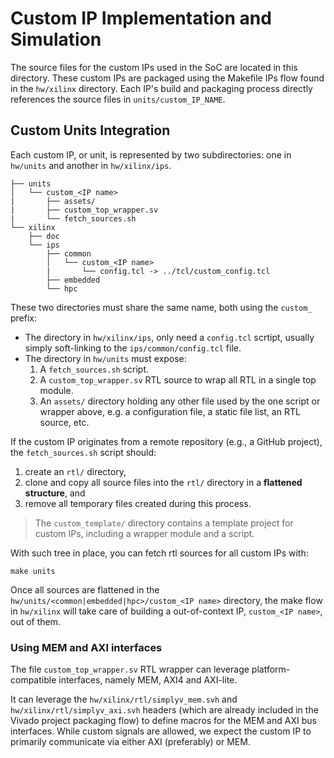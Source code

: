 # Custom IP Implementation and Simulation

The source files for the custom IPs used in the SoC are located in this directory. These custom IPs are packaged using the Makefile IPs flow found in the `hw/xilinx` directory. Each IP's build and packaging process directly references the source files in `units/custom_IP_NAME`.

## Custom Units Integration

Each custom IP, or unit, is represented by two subdirectories: one in `hw/units` and another in `hw/xilinx/ips`.

```
├── units
│   └── custom_<IP name>
|       ├── assets/
|       ├── custom_top_wrapper.sv
|       └── fetch_sources.sh
└── xilinx
    ├── doc
    └── ips
        ├── common
        │   └── custom_<IP name>
        |       └── config.tcl -> ../tcl/custom_config.tcl
        ├── embedded
        └── hpc
```

These two directories must share the same name, both using the `custom_` prefix:
- The directory in `hw/xilinx/ips`, only need a `config.tcl` scrtipt, usually simply soft-linking to the `ips/common/config.tcl` file.
- The directory in `hw/units` must expose:
    1. A `fetch_sources.sh` script.
    1. A `custom_top_wrapper.sv` RTL source to wrap all RTL in a single top module.
    1. An  `assets/` directory holding any other file used by the one script or wrapper above, e.g. a configuration file, a static file list, an RTL source, etc.

If the custom IP originates from a remote repository (e.g., a GitHub project), the  `fetch_sources.sh` script should:
1. create an `rtl/` directory,
1. clone and copy all source files into the `rtl/` directory in a **flattened structure**, and
1. remove all temporary files created during this process.

> The `custom_template/` directory contains a template project for custom IPs, including a wrapper module and a script.

With such tree in place, you can fetch rtl sources for all custom IPs with:
```
make units
```

Once all sources are flattened in the `hw/units/<common|embedded|hpc>/custom_<IP name>` directory, the make flow in `hw/xilinx` will take care of building a out-of-context IP, `custom_<IP name>`, out of them.

### Using MEM and AXI interfaces

The file `custom_top_wrapper.sv` RTL wrapper can leverage platform-compatible interfaces, namely MEM, AXI4 and AXI-lite.

It can leverage the `hw/xilinx/rtl/simplyv_mem.svh` and `hw/xilinx/rtl/simplyv_axi.svh` headers (which are already included in the Vivado project packaging flow) to define macros for the MEM and AXI bus interfaces. While custom signals are allowed, we expect the custom IP to primarily communicate via either AXI (preferably) or MEM.
